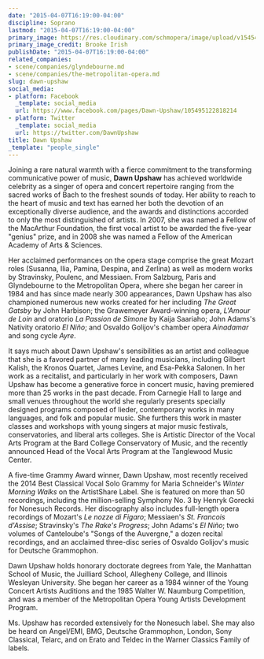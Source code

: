 ```yaml
---
date: "2015-04-07T16:19:00-04:00"
discipline: Soprano
lastmod: "2015-04-07T16:19:00-04:00"
primary_image: https://res.cloudinary.com/schmopera/image/upload/v1545409169/media/webhook-uploads/1428437907348/DawnUpshawc-pc-BrookeIrish.jpg.jpg
primary_image_credit: Brooke Irish
publishDate: "2015-04-07T16:19:00-04:00"
related_companies:
- scene/companies/glyndebourne.md
- scene/companies/the-metropolitan-opera.md
slug: dawn-upshaw
social_media:
- platform: Facebook
  _template: social_media
  url: https://www.facebook.com/pages/Dawn-Upshaw/105495122818214
- platform: Twitter
  _template: social_media
  url: https://twitter.com/DawnUpshaw
title: Dawn Upshaw
_template: "people_single"
---
```


<p>
	Joining a rare natural warmth with a fierce commitment to the transforming communicative power of music, <b>Dawn Upshaw</b> has achieved worldwide celebrity as a singer of opera and concert repertoire ranging from the sacred works of Bach to the freshest sounds of today. Her ability to reach to the heart of music and text has earned her both the devotion of an exceptionally diverse audience, and the awards and distinctions accorded to only the most distinguished of artists. In 2007, she was named a Fellow of the MacArthur Foundation, the first vocal artist to be awarded the five-year "genius" prize, and in 2008 she was named a Fellow of the American Academy of Arts &amp; Sciences.
</p>
<p>
	Her acclaimed performances on the opera stage comprise the great Mozart roles (Susanna, Ilia, Pamina, Despina, and Zerlina) as well as modern works by Stravinsky, Poulenc, and Messiaen. From Salzburg, Paris and Glyndebourne to the Metropolitan Opera, where she began her career in 1984 and has since made nearly 300 appearances, Dawn Upshaw has also championed numerous new works created for her including <i>The Great Gatsby</i> by John Harbison; the Grawemeyer Award-winning opera, <i>L'Amour de Loin</i> and oratorio <i>La Passion de Simone</i> by Kaija Saariaho; John Adams's Nativity oratorio <i>El Niño</i>; and Osvaldo Golijov's chamber opera <i>Ainadamar</i> and song cycle <i>Ayre</i>.
</p>
<p>
	It says much about Dawn Upshaw's sensibilities as an artist and colleague that she is a favored partner of many leading musicians, including Gilbert Kalish, the Kronos Quartet, James Levine, and Esa-Pekka Salonen. In her work as a recitalist, and particularly in her work with composers, Dawn Upshaw has become a generative force in concert music, having premiered more than 25 works in the past decade. From Carnegie Hall to large and small venues throughout the world she regularly presents specially designed programs composed of lieder, contemporary works in many languages, and folk and popular music. She furthers this work in master classes and workshops with young singers at major music festivals, conservatories, and liberal arts colleges. She is Artistic Director of the Vocal Arts Program at the Bard College Conservatory of Music, and the recently announced Head of the Vocal Arts Program at the Tanglewood Music Center.
</p>
<p>
	A five-time Grammy Award winner, Dawn Upshaw, most recently received the 2014 Best Classical Vocal Solo Grammy for Maria Schneider's <em>Winter Morning Walks</em> on the ArtistShare Label. She is featured on more than 50 recordings, including the million-selling Symphony No. 3 by Henryk Gorecki for Nonesuch Records. Her discography also includes full-length opera recordings of Mozart's <i>Le nozze di Figaro</i>; Messiaen's <i>St. Francois d'Assise</i>; Stravinsky's <i>The Rake's Progress</i>; John Adams's <i>El Niño</i>; two volumes of Canteloube's "Songs of the Auvergne," a dozen recital recordings, and an acclaimed three-disc series of Osvaldo Golijov's music for Deutsche Grammophon.
</p>
<p>
	Dawn Upshaw holds honorary doctorate degrees from Yale, the Manhattan School of Music, the Juilliard School, Allegheny College, and Illinois Wesleyan University. She began her career as a 1984 winner of the Young Concert Artists Auditions and the 1985 Walter W. Naumburg Competition, and was a member of the Metropolitan Opera Young Artists Development Program.
</p>
<p>
	Ms. Upshaw has recorded extensively for the Nonesuch label. She may also be heard on Angel/EMI, BMG, Deutsche Grammophon, London, Sony Classical, Telarc, and on Erato and Teldec in the Warner Classics Family of labels.
</p>

